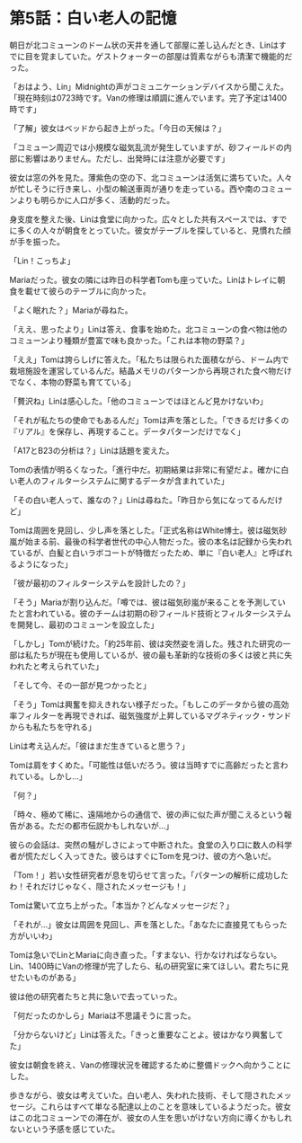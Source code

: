 # 第5話：白い老人の記憶

朝日が北コミューンのドーム状の天井を通して部屋に差し込んだとき、Linはすでに目を覚ましていた。ゲストクォーターの部屋は質素ながらも清潔で機能的だった。

「おはよう、Lin」Midnightの声がコミュニケーションデバイスから聞こえた。「現在時刻は0723時です。Vanの修理は順調に進んでいます。完了予定は1400時です」

「了解」彼女はベッドから起き上がった。「今日の天候は？」

「コミューン周辺では小規模な磁気乱流が発生していますが、砂フィールドの内部に影響はありません。ただし、出発時には注意が必要です」

彼女は窓の外を見た。薄紫色の空の下、北コミューンは活気に満ちていた。人々が忙しそうに行き来し、小型の輸送車両が通りを走っている。西や南のコミューンよりも明らかに人口が多く、活動的だった。

身支度を整えた後、Linは食堂に向かった。広々とした共有スペースでは、すでに多くの人々が朝食をとっていた。彼女がテーブルを探していると、見慣れた顔が手を振った。

「Lin！こっちよ」

Mariaだった。彼女の隣には昨日の科学者Tomも座っていた。Linはトレイに朝食を載せて彼らのテーブルに向かった。

「よく眠れた？」Mariaが尋ねた。

「ええ、思ったより」Linは答え、食事を始めた。北コミューンの食べ物は他のコミューンより種類が豊富で味も良かった。「これは本物の野菜？」

「ええ」Tomは誇らしげに答えた。「私たちは限られた面積ながら、ドーム内で栽培施設を運営しているんだ。結晶メモリのパターンから再現された食べ物だけでなく、本物の野菜も育てている」

「贅沢ね」Linは感心した。「他のコミューンではほとんど見かけないわ」

「それが私たちの使命でもあるんだ」Tomは声を落とした。「できるだけ多くの『リアル』を保存し、再現すること。データパターンだけでなく」

「A17とB23の分析は？」Linは話題を変えた。

Tomの表情が明るくなった。「進行中だ。初期結果は非常に有望だよ。確かに白い老人のフィルターシステムに関するデータが含まれていた」

「その白い老人って、誰なの？」Linは尋ねた。「昨日から気になってるんだけど」

Tomは周囲を見回し、少し声を落とした。「正式名称はWhite博士。彼は磁気砂嵐が始まる前、最後の科学者世代の中心人物だった。彼の本名は記録から失われているが、白髪と白いラボコートが特徴だったため、単に『白い老人』と呼ばれるようになった」

「彼が最初のフィルターシステムを設計したの？」

「そう」Mariaが割り込んだ。「噂では、彼は磁気砂嵐が来ることを予測していたと言われている。彼のチームは初期の砂フィールド技術とフィルターシステムを開発し、最初のコミューンを設立した」

「しかし」Tomが続けた。「約25年前、彼は突然姿を消した。残された研究の一部は私たちが現在も使用しているが、彼の最も革新的な技術の多くは彼と共に失われたと考えられていた」

「そして今、その一部が見つかったと」

「そう」Tomは興奮を抑えきれない様子だった。「もしこのデータから彼の高効率フィルターを再現できれば、磁気強度が上昇しているマグネティック・サンドからも私たちを守れる」

Linは考え込んだ。「彼はまだ生きていると思う？」

Tomは肩をすくめた。「可能性は低いだろう。彼は当時すでに高齢だったと言われている。しかし...」

「何？」

「時々、極めて稀に、遠隔地からの通信で、彼の声に似た声が聞こえるという報告がある。ただの都市伝説かもしれないが...」

彼らの会話は、突然の騒がしさによって中断された。食堂の入り口に数人の科学者が慌ただしく入ってきた。彼らはすぐにTomを見つけ、彼の方へ急いだ。

「Tom！」若い女性研究者が息を切らせて言った。「パターンの解析に成功したわ！それだけじゃなく、隠されたメッセージも！」

Tomは驚いて立ち上がった。「本当か？どんなメッセージだ？」

「それが...」彼女は周囲を見回し、声を落とした。「あなたに直接見てもらった方がいいわ」

Tomは急いでLinとMariaに向き直った。「すまない、行かなければならない。Lin、1400時にVanの修理が完了したら、私の研究室に来てほしい。君たちに見せたいものがある」

彼は他の研究者たちと共に急いで去っていった。

「何だったのかしら」Mariaは不思議そうに言った。

「分からないけど」Linは答えた。「きっと重要なことよ。彼はかなり興奮してた」

彼女は朝食を終え、Vanの修理状況を確認するために整備ドックへ向かうことにした。

歩きながら、彼女は考えていた。白い老人、失われた技術、そして隠されたメッセージ。これらはすべて単なる配達以上のことを意味しているようだった。彼女はこの北コミューンでの滞在が、彼女の人生を思いがけない方向に導くかもしれないという予感を感じていた。